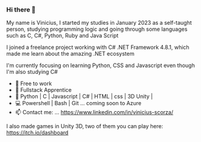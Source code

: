 ### Hi there 👋

My name is Vinicius, I started my studies in January 2023 as a self-taught person, studying programming logic and going through some languages such as C, C#, Python, Ruby and Java Script

I joined a freelance project working with C# .NET Framework 4.8.1, which made me learn about the amazing .NET ecosystem

I'm currently focusing on learning Python, CSS and Javascript even though I'm also studying C#

- 🔭 Free to work
- 🌱 Fullstack Apprentice
- 📶 Python | C | Javascript | C# | HTML | css | 3D Unity |
- 💻 Powershell | Bash | Git ... coming soon to Azure
- 📫 Contact me: ... https://www.linkedin.com/in/vinicius-scorza/

I also made games in Unity 3D, two of them you can play here:
https://itch.io/dashboard
